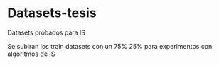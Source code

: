 # Datasets-tesis
Datasets probados para IS 

Se subiran los train datasets con un 75% 25% para experimentos con algoritmos de IS 
